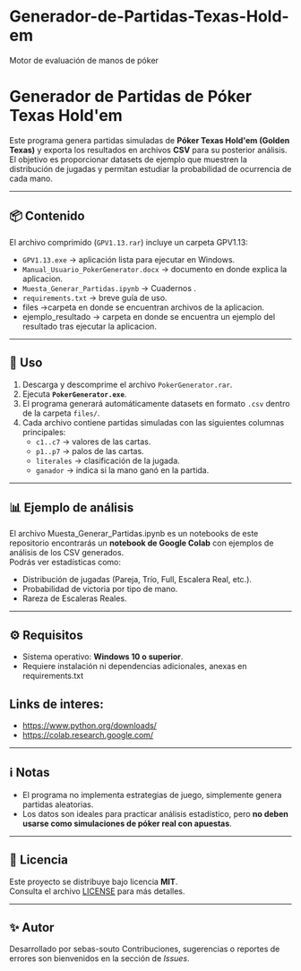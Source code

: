 # Generador-de-Partidas-Texas-Hold-em
Motor de evaluación de manos de póker
# Generador de Partidas de Póker Texas Hold'em

Este programa genera partidas simuladas de **Póker Texas Hold'em (Golden Texas)** y exporta los resultados en archivos **CSV** para su posterior análisis.  
El objetivo es proporcionar datasets de ejemplo que muestren la distribución de jugadas y permitan estudiar la probabilidad de ocurrencia de cada mano.

---

## 📦 Contenido

El archivo comprimido (`GPV1.13.rar`) incluye un carpeta GPV1.13:

- `GPV1.13.exe` → aplicación lista para ejecutar en Windows.  
- `Manual_Usuario_PokerGenerator.docx` → documento en donde explica la aplicacion.  
- `Muesta_Generar_Partidas.ipynb` → Cuadernos .  
- `requirements.txt` → breve guía de uso.
- files →carpeta en donde se encuentran archivos de la aplicacion.
- ejemplo_resultado → carpeta en donde se encuentra un ejemplo del resultado tras ejecutar la aplicacion.
---

## 🚀 Uso

1. Descarga y descomprime el archivo `PokerGenerator.rar`.  
2. Ejecuta **`PokerGenerator.exe`**.  
3. El programa generará automáticamente datasets en formato `.csv` dentro de la carpeta `files/`.  
4. Cada archivo contiene partidas simuladas con las siguientes columnas principales:
   - `c1..c7` → valores de las cartas.  
   - `p1..p7` → palos de las cartas.  
   - `literales` → clasificación de la jugada.  
   - `ganador` → indica si la mano ganó en la partida.

---

## 📊 Ejemplo de análisis

El archivo Muesta_Generar_Partidas.ipynb es un notebooks de este repositorio encontrarás un **notebook de Google Colab** con ejemplos de análisis de los CSV generados.  
Podrás ver estadísticas como:

- Distribución de jugadas (Pareja, Trío, Full, Escalera Real, etc.).  
- Probabilidad de victoria por tipo de mano.  
- Rareza de Escaleras Reales.  

---

## ⚙️ Requisitos

- Sistema operativo: **Windows 10 o superior**.  
- Requiere instalación ni dependencias adicionales, anexas en requirements.txt  

## Links de interes:
- https://www.python.org/downloads/ 
- https://colab.research.google.com/
---

## ℹ️ Notas

- El programa no implementa estrategias de juego, simplemente genera partidas aleatorias.  
- Los datos son ideales para practicar análisis estadístico, pero **no deben usarse como simulaciones de póker real con apuestas**.  

---

## 📜 Licencia

Este proyecto se distribuye bajo licencia **MIT**.  
Consulta el archivo [LICENSE](LICENSE) para más detalles.

---

## ✨ Autor

Desarrollado por sebas-souto 
Contribuciones, sugerencias o reportes de errores son bienvenidos en la sección de *Issues*.
